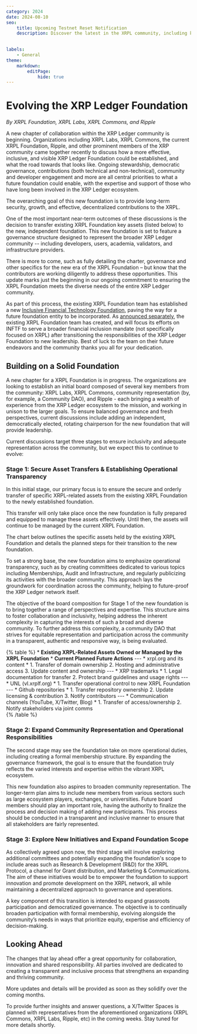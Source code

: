 ```yaml
---
category: 2024
date: 2024-08-10
seo:
    title: Upcoming Testnet Reset Notification
    description: Discover the latest in the XRPL community, including key organizations' plans to establish a more effective, inclusive, and visible XRPL Foundation with democratic governance.
 

labels:
    - General
theme:
    markdown:
        editPage:
            hide: true
---
```

# Evolving the XRP Ledger Foundation

_By XRPL Foundation, XRPL Labs, XRPL Commons, and Ripple_

A new chapter of collaboration within the XRP Ledger community is beginning. Organizations including XRPL Labs, XRPL Commons, the current XRPL Foundation, Ripple, and other prominent members of the XRP community came together recently to discuss how a more effective, inclusive, and visible XRP Ledger Foundation could be established, and what the road towards that looks like. Ongoing stewardship, democratic governance, contributions (both technical and non-technical), community and developer engagement and more are all central priorities to what a future foundation could enable, with the expertise and support of those who have long been involved in the XRP Ledger ecosystem.

The overarching goal of this new foundation is to provide long-term security, growth, and effective, decentralized contributions to the XRPL. 

One of the most important near-term outcomes of these discussions is the decision to transfer existing XRPL Foundation key assets (listed below) to the new, independent foundation. This new foundation is set to feature a governance structure designed to represent the broader XRP Ledger community -- including developers, users, academia, validators, and infrastructure providers. 

There is more to come, such as fully detailing the charter, governance and other specifics for the new era of the XRPL Foundation – but know that the contributors are working diligently to address these opportunities. This update marks just the beginning in our ongoing commitment to ensuring the XRPL Foundation meets the diverse needs of the entire XRP Ledger community. 

As part of this process, the existing XRPL Foundation team has established a new [Inclusive Financial Technology Foundation](https://inftf.org/), paving the way for a future foundation entity to be incorporated. As [announced separately](https://twitter.com/bharathchari/status/1820908738296836565), the existing XRPL Foundation team has created, and will focus its efforts on INFTF to serve a broader financial inclusion mandate (not specifically focused on XRPL) after transitioning the responsibilities of the XRP Ledger Foundation to new leadership. Best of luck to the team on their future endeavors and the community thanks you all for your dedication.


## Building on a Solid Foundation

A new chapter for a XRPL Foundation is in progress. The organizations are looking to establish an initial board composed of several key members from the community: XRPL Labs, XRPL Commons, community representation (by, for example, a Community DAO), and Ripple - each bringing a wealth of experience from the XRP Ledger ecosystem to the mission, and working in unison to the larger goals. To ensure balanced governance and fresh perspectives, current discussions include adding an independent, democratically elected, rotating chairperson for the new foundation that will provide leadership. 
 
Current discussions target three stages to ensure inclusivity and adequate representation across the community, but we expect this to continue to evolve: 

### Stage 1: Secure Asset Transfers & Establishing Operational Transparency

In this initial stage, our primary focus is to ensure the secure and orderly transfer of specific XRPL-related assets from the existing XRPL Foundation to the newly established foundation. 

This transfer will only take place once the new foundation is fully prepared and equipped to manage these assets effectively. Until then, the assets will continue to be managed by the current XRPL Foundation. 

The chart below outlines the specific assets held by the existing XRPL Foundation and details the planned steps for their transition to the new foundation.

To set a strong base, the new foundation aims to emphasize operational transparency, such as by creating committees dedicated to various topics including Memberships, Audit and Infrastructure, and regularly publicizing its activities with the broader community. This approach lays the groundwork for coordination across the community, helping to future-proof the XRP Ledger network itself. 

The objective of the board composition for Stage 1 of the new foundation is to bring together a range of perspectives and expertise. This structure aims to foster collaboration and inclusivity, helping address the inherent complexity in capturing the interests of such a broad and diverse community. To further address this complexity, a community DAO that strives for equitable representation and participation across the community in a transparent, authentic and responsive way, is being evaluated.

{% table %}
    * **Existing XRPL-Related  Assets Owned or Managed by the XRPL Foundation**
    * **Current Planned Future Actions**
    ---
    * xrpl.org and its content
    * 
      1. Transfer of domain ownership
      2. Hosting and administrative access
      3. Update content and ownership
    ---
    * XRP trademarks
    * 
      1. Legal documentation for transfer
      2. Protect brand guidelines and usage rights
    ---
    * UNL (vl.xrplf.org)
    * 
      1. Transfer operational control to new XRPL Foundation
    ---
    * Github repositories
    * 
      1. Transfer repository ownership
      2. Update licensing & contribution 
      3. Notify contributors
    ---
    * Communication channels (YouTube, X/Twitter, Blog)
    * 
      1. Transfer of access/ownership
      2. Notify stakeholders via joint comms             
  {% /table %}


### Stage 2: Expand Community Representation and Operational Responsibilities

The second stage may see the foundation take on more operational duties, including creating a formal membership structure. By expanding the governance framework, the goal is to ensure that the foundation truly reflects the varied interests and expertise within the vibrant XRPL ecosystem.

This new foundation also aspires to broaden community representation. The longer-term plan aims to include new members from various sectors such as large ecosystem players, exchanges, or universities. Future board members should play an important role, having the authority to finalize the process and decision making of adding new participants. This process should be conducted in a transparent and inclusive manner to ensure that all stakeholders are fairly represented.


### Stage 3: Explore New Initiatives and Expand Foundation Scope

As collectively agreed upon now, the third stage will involve exploring additional committees and potentially expanding the foundation's scope to include areas such as Research & Development (R&D) for the XRPL Protocol, a channel for Grant distribution, and Marketing & Communications. The aim of these initiatives would be to empower the foundation to support innovation and promote development on the XRPL network, all while maintaining a decentralized approach to governance and operations.

A key component of this transition is intended to expand grassroots participation and democratized governance. The objective is to continually broaden participation with formal membership, evolving alongside the community’s needs in ways that prioritize equity, expertise and efficiency of decision-making.  

## Looking Ahead

The changes that lay ahead offer a great opportunity for collaboration, innovation and shared responsibility. All parties involved are dedicated to creating a transparent and inclusive process that strengthens an expanding and thriving community. 

More updates and details will be provided as soon as they solidify over the coming months.

To provide further insights and answer questions, a X/Twitter Spaces is planned with representatives from the aforementioned organizations (XRPL Commons, XRPL Labs, Ripple, etc) in the coming weeks. Stay tuned for more details shortly.